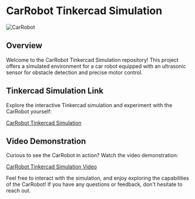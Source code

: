 # CarRobot Tinkercad Simulation

![CarRobot](https://github.com/Raafat-Nagy/CarRobot/assets/105138072/ed387518-0666-4e62-9a6a-145edd384f21)

## Overview

Welcome to the CarRobot Tinkercad Simulation repository! This project offers a simulated environment for a car robot equipped with an ultrasonic sensor for obstacle detection and precise motor control.

## Tinkercad Simulation Link

Explore the interactive Tinkercad simulation and experiment with the CarRobot yourself:

[CarRobot Tinkercad Simulation](https://www.tinkercad.com/things/k39bmsrqsZD-carrobot?sharecode=wJwM_fhk8jJLs6Uq6si1MgF4OWoUL-uodO_oVv1dTkU)

## Video Demonstration

Curious to see the CarRobot in action? Watch the video demonstration:

[CarRobot Tinkercad Simulation Video](https://github.com/Raafat-Nagy/CarRobot/raw/main/Tinkercad_Simulation/CarRobot_TinkercadSimulation%20.mp4)

Feel free to interact with the simulation, and enjoy exploring the capabilities of the CarRobot! If you have any questions or feedback, don't hesitate to reach out.
